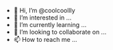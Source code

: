 - 👋 Hi, I’m @coolcoollly
- 👀 I’m interested in ...
- 🌱 I’m currently learning ...
- 💞️ I’m looking to collaborate on ...
- 📫 How to reach me ...

<!---
coolcoollly/coolcoollly is a ✨ special ✨ repository because its `README.md` (this file) appears on your GitHub profile.
You can click the Preview link to take a look at your changes.
--->
